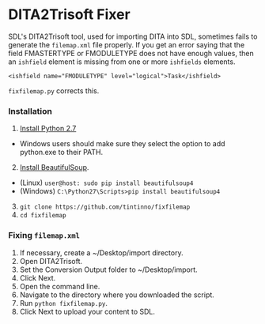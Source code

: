 # DITA2Trisoft Fixer

SDL's DITA2Trisoft tool, used for importing DITA into SDL, sometimes fails
to generate the `filemap.xml` file properly. If you get an error saying that
the field FMASTERTYPE or FMODULETYPE does not have enough values, then 
an `ishfield` element is missing from one or more `ishfields` elements.

```<ishfield name="FMODULETYPE" level="logical">Task</ishfield>```

`fixfilemap.py` corrects this.

### Installation

1. [Install Python 2.7](https://www.python.org/download/releases/2.7.8/)
  * Windows users should make sure they select the option to add python.exe 
	to their PATH. 

2. [Install
BeautifulSoup](http://www.crummy.com/software/BeautifulSoup/bs4/doc/#installing-beautiful-soup).
  * (Linux) `user@host: sudo pip install beautifulsoup4`
  * (Windows) `C:\Python27\Scripts>pip install beautifulsoup4`

3. `git clone https://github.com/tintinno/fixfilemap`
4. `cd fixfilemap`

### Fixing `filemap.xml`

1. If necessary, create a ~/Desktop/import directory.
2. Open DITA2Trisoft.
3. Set the Conversion Output folder to ~/Desktop/import.
4. Click Next.
5. Open the command line.
6. Navigate to the directory where you downloaded the script.
7. Run `python fixfilemap.py`.
8. Click Next to upload your content to SDL.
